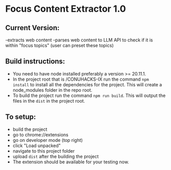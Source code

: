 # Focus Content Extractor 1.0

## Current Version:

-extracts web content
-parses web content to LLM API to check if it is within "focus topics" (user can preset these topics)

## Build instructions:

- You need to have node installed preferably a version >= 20.11.1.
- In the project root that is /CONUHACKS-IX run the command `npm install` to install all the dependencies for the project. This will create a node_modules folder in the repo root.
- To build the project run the command `npm run build`. This will output the files in the `dist` in the project root.

## To setup:

- build the project
- go to chrome://extensions
- go on developer mode (top right)
- click "Load unpacked"
- navigate to this project folder
- upload `dist` after the building the project
- The extension should be available for your testing now.
